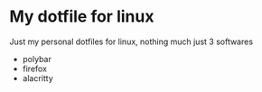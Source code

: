 # My dotfile for linux
Just my personal dotfiles for linux, nothing much just 3 softwares

- polybar
- firefox
- alacritty
